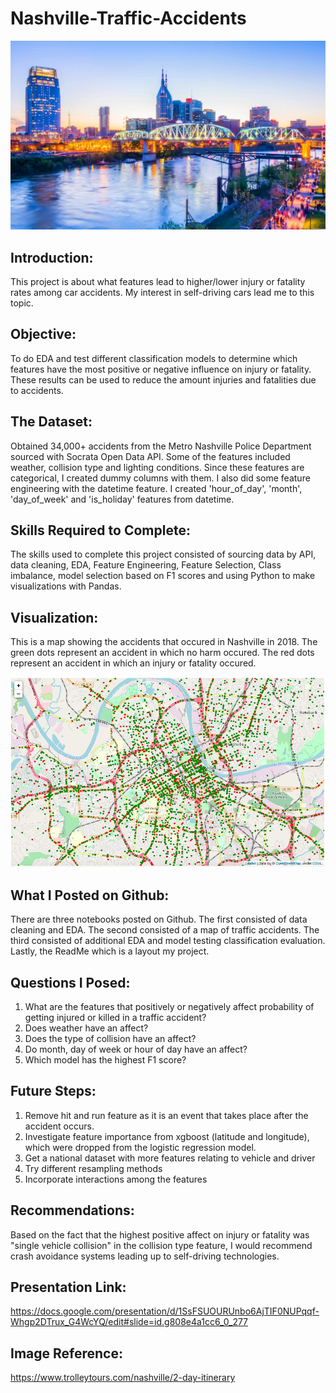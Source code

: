 # Nashville-Traffic-Accidents

<img src="images/Picture%20of%20Nashville.jpg" width="650">

## Introduction:
This project is about what features lead to higher/lower injury or fatality rates among car accidents. My interest in self-driving cars lead me to this topic.

## Objective:
To do EDA and test different classification models to determine which features have the most positive or negative influence on injury or fatality. These results can be used to reduce the amount injuries and fatalities due to accidents.

## The Dataset:
Obtained 34,000+ accidents from the Metro Nashville Police Department sourced with Socrata Open Data API. Some of the features included weather, collision type and lighting conditions. Since these features are categorical, I created dummy columns with them. I also did some feature engineering with the datetime feature. I created 'hour_of_day', 'month', 'day_of_week' and 'is_holiday' features from datetime.

## Skills Required to Complete:
The skills used to complete this project consisted of sourcing data by API, data cleaning, EDA, Feature Engineering, Feature Selection, Class imbalance, model selection based on F1 scores and using Python to make visualizations with Pandas.

## Visualization:
This is a map showing the accidents that occured in Nashville in 2018. The green dots represent an accident in which no harm occured. The red dots represent an accident in which an injury or fatality occured.

<img src="images/Map%20of%20Nashville%20Accidents.png" width="950">

## What I Posted on Github:
There are three notebooks posted on Github. The first consisted of data cleaning and EDA. The second consisted of a map of traffic accidents. The third consisted of additional EDA and model testing classification evaluation. Lastly, the ReadMe which is a layout my project.

## Questions I Posed:
1. What are the features that positively or negatively affect probability of getting injured or killed in a traffic accident?
2. Does weather have an affect?
3. Does the type of collision have an affect?
4. Do month, day of week or hour of day have an affect?
5. Which model has the highest F1 score?

## Future Steps:
1. Remove hit and run feature as it is an event that takes place after the accident occurs.
2. Investigate feature importance from xgboost (latitude and longitude), which were dropped from the logistic regression model.
3. Get a national dataset with more features relating to vehicle and driver
4. Try different resampling methods
5. Incorporate interactions among the features

## Recommendations:
Based on the fact that the highest positive affect on injury or fatality was "single vehicle collision" in the collision type feature, I would recommend crash avoidance systems leading up to self-driving technologies.

## Presentation Link:
https://docs.google.com/presentation/d/1SsFSUOURUnbo6AjTIF0NUPqqf-Whgp2DTrux_G4WcYQ/edit#slide=id.g808e4a1cc6_0_277

## Image Reference:
https://www.trolleytours.com/nashville/2-day-itinerary
